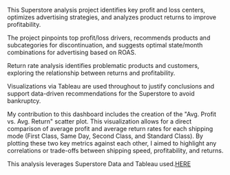 This Superstore analysis project identifies key profit and loss centers, optimizes advertising strategies, and analyzes product returns to improve profitability. 

The project pinpoints top profit/loss drivers, recommends products and subcategories for discontinuation, and suggests optimal state/month combinations for advertising based on ROAS.

Return rate analysis identifies problematic products and customers, exploring the relationship between returns and profitability. 

Visualizations via Tableau are used throughout to justify conclusions and support data-driven recommendations for the Superstore to avoid bankruptcy. 

My contribution to this dashboard includes the creation of the "Avg. Profit vs. Avg. Return" scatter plot. 
This visualization allows for a direct comparison of average profit and average return rates for each shipping mode (First Class, Same Day, Second Class, and Standard Class).
By plotting these two key metrics against each other, I aimed to highlight any correlations or trade-offs between shipping speed, profitability, and returns.

This analysis leverages Superstore Data and Tableau used.[HERE](https://public.tableau.com/views/README_md_17336089985300/Avgproftvs_Avgreturn?:language=en-US&publish=yes&:sid=&:redirect=auth&:display_count=n&:origin=viz_share_link)
